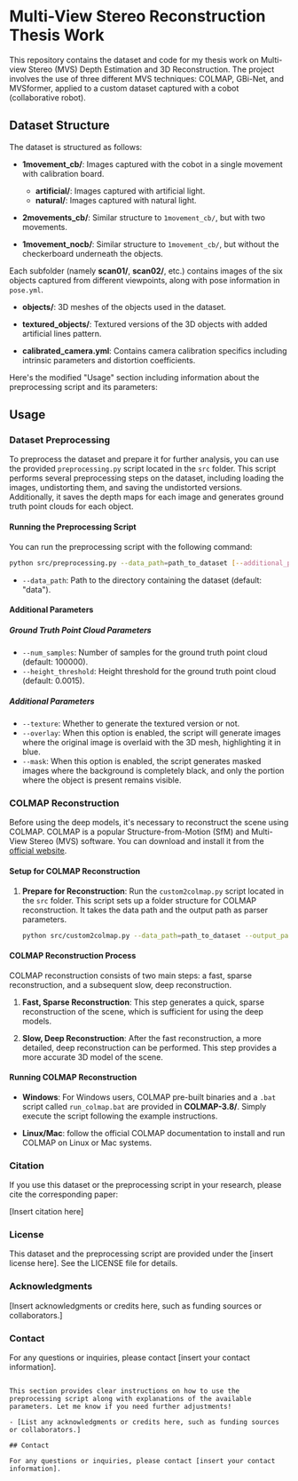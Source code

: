 # Multi-View Stereo Reconstruction Thesis Work

This repository contains the dataset and code for my thesis work on Multi-view Stereo (MVS) Depth Estimation and 3D Reconstruction. The project involves the use of three different MVS techniques: COLMAP, GBi-Net, and MVSformer, applied to a custom dataset captured with a cobot (collaborative robot).

## Dataset Structure

The dataset is structured as follows:

- **1movement_cb/**: Images captured with the cobot in a single movement with calibration board.
  - **artificial/**: Images captured with artificial light.
  - **natural/**: Images captured with natural light.
    
- **2movements_cb/**: Similar structure to `1movement_cb/`, but with two movements.
- **1movement_nocb/**: Similar structure to `1movement_cb/`, but without the checkerboard underneath the objects.

Each subfolder (namely **scan01/**, **scan02/**, etc.) contains images of the six objects captured from different viewpoints, along with pose information in `pose.yml`.

- **objects/**: 3D meshes of the objects used in the dataset.

- **textured_objects/**: Textured versions of the 3D objects with added artificial lines pattern.

- **calibrated_camera.yml**: Contains camera calibration specifics including intrinsic parameters and distortion coefficients.

Here's the modified "Usage" section including information about the preprocessing script and its parameters:

## Usage

### Dataset Preprocessing

To preprocess the dataset and prepare it for further analysis, you can use the provided `preprocessing.py` script located in the `src` folder. This script performs several preprocessing steps on the dataset, including loading the images, undistorting them, and saving the undistorted versions. Additionally, it saves the depth maps for each image and generates ground truth point clouds for each object.

#### Running the Preprocessing Script

You can run the preprocessing script with the following command:

```bash
python src/preprocessing.py --data_path=path_to_dataset [--additional_parameters]
```

- `--data_path`: Path to the directory containing the dataset (default: "data").

#### Additional Parameters
##### Ground Truth Point Cloud Parameters

- `--num_samples`: Number of samples for the ground truth point cloud (default: 100000).
- `--height_threshold`: Height threshold for the ground truth point cloud (default: 0.0015).

##### Additional Parameters

- `--texture`: Whether to generate the textured version or not.
- `--overlay`: When this option is enabled, the script will generate images where the original image is overlaid with the 3D mesh, highlighting it in blue.
- `--mask`: When this option is enabled, the script generates masked images where the background is completely black, and only the portion where the object is present remains visible.

### COLMAP Reconstruction

Before using the deep models, it's necessary to reconstruct the scene using COLMAP. COLMAP is a popular Structure-from-Motion (SfM) and Multi-View Stereo (MVS) software. You can download and install it from the [official website](https://colmap.github.io/).

#### Setup for COLMAP Reconstruction

1. **Prepare for Reconstruction**: Run the `custom2colmap.py` script located in the `src` folder. This script sets up a folder structure for COLMAP reconstruction. It takes the data path and the output path as parser parameters.

   ```bash
   python src/custom2colmap.py --data_path=path_to_dataset --output_path=output_folder
   ```

#### COLMAP Reconstruction Process

COLMAP reconstruction consists of two main steps: a fast, sparse reconstruction, and a subsequent slow, deep reconstruction.

1. **Fast, Sparse Reconstruction**: This step generates a quick, sparse reconstruction of the scene, which is sufficient for using the deep models.

2. **Slow, Deep Reconstruction**: After the fast reconstruction, a more detailed, deep reconstruction can be performed. This step provides a more accurate 3D model of the scene.

#### Running COLMAP Reconstruction

- **Windows**: For Windows users, COLMAP pre-built binaries and a `.bat` script called `run_colmap.bat` are provided in **COLMAP-3.8/**. Simply execute the script following the example instructions.

- **Linux/Mac**: follow the official COLMAP documentation to install and run COLMAP on Linux or Mac systems.


### Citation

If you use this dataset or the preprocessing script in your research, please cite the corresponding paper:

[Insert citation here]

### License

This dataset and the preprocessing script are provided under the [insert license here]. See the LICENSE file for details.

### Acknowledgments

[Insert acknowledgments or credits here, such as funding sources or collaborators.]

### Contact

For any questions or inquiries, please contact [insert your contact information].
```

This section provides clear instructions on how to use the preprocessing script along with explanations of the available parameters. Let me know if you need further adjustments!

- [List any acknowledgments or credits here, such as funding sources or collaborators.]

## Contact

For any questions or inquiries, please contact [insert your contact information].

